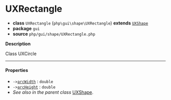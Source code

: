 # UXRectangle

- **class** `UXRectangle` (`php\gui\shape\UXRectangle`) **extends** [`UXShape`](https://github.com/VenityStudio/android/tree/master/jphp-android-ext/api-docs/classes/php/gui/shape/UXShape.md)
- **package** `gui`
- **source** `php/gui/shape/UXRectangle.php`

**Description**

Class UXCircle

---

#### Properties

- `->`[`arcWidth`](#prop-arcwidth) : `double`
- `->`[`arcHeight`](#prop-archeight) : `double`
- *See also in the parent class* [UXShape](https://github.com/VenityStudio/android/tree/master/jphp-android-ext/api-docs/classes/php/gui/shape/UXShape.md).